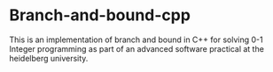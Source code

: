 # Branch-and-bound-cpp
This is an implementation of branch and bound in C++ for solving 0-1 Integer programming as part of an advanced software practical at the heidelberg university.
